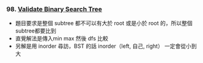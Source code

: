 ### 98. [Validate Binary Search Tree](https://leetcode.com/problems/validate-binary-search-tree/)
- 題目要求是整個 subtree 都不可以有大於 root 或是小於 root 的，所以整個 subtree都要比到
- 直覺解法是傳入min max 然後 dfs 比較
- 另解是用 inorder 尋訪，BST 的話 inorder（left, 自己, right） 一定會從小到大